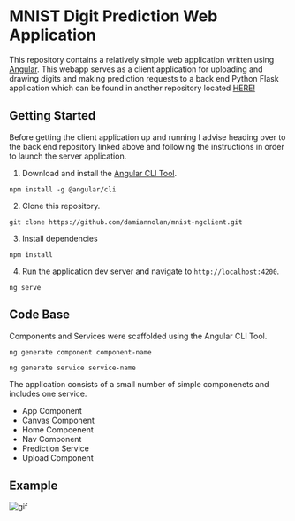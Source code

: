 # MNIST Digit Prediction Web Application

This repository contains a relatively simple web application written using [Angular](https://angular.io). This webapp serves as a client application for uploading and drawing digits and making prediction requests to a back end Python Flask application which can be found in another repository located [HERE!](https://github.com/damiannolan/mnist-neural-network)

## Getting Started

Before getting the client application up and running I advise heading over to the back end repository linked above and following the instructions in order to launch the server application.

1. Download and install the [Angular CLI Tool](https://cli.angular.io/).

```
npm install -g @angular/cli
```

2. Clone this repository.

```
git clone https://github.com/damiannolan/mnist-ngclient.git
```

3. Install dependencies

```
npm install
```

4. Run the application dev server and navigate to `http://localhost:4200`.

```
ng serve
```

## Code Base

Components and Services were scaffolded using the Angular CLI Tool. 

```
ng generate component component-name
```

```
ng generate service service-name
```

The application consists of a small number of simple componenets and includes one service. 

- App Component
- Canvas Component
- Home Compoenent
- Nav Component
- Prediction Service
- Upload Component

## Example

![gif](https://i.imgur.com/VKFRZUn.gif)
